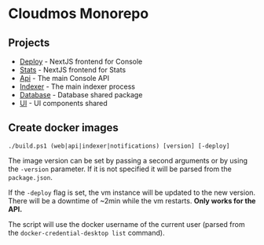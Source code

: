 # Cloudmos Monorepo

## Projects

- [Deploy](/apps/deploy-web/README.md) - NextJS frontend for Console
- [Stats](/apps/stats-web/README.md) - NextJS frontend for Stats
- [Api](/apps/api/README.md) - The main Console API
- [Indexer](/apps/indexer/README.md) - The main indexer process
- [Database](/packages/database/) - Database shared package
- [UI](/packages/ui/) - UI components shared

## Create docker images

`./build.ps1 (web|api|indexer|notifications) [version] [-deploy]`

The image version can be set by passing a second arguments or by using the `-version` parameter. If it is not specified it will be parsed from the `package.json`.

If the `-deploy` flag is set, the vm instance will be updated to the new version. There will be a downtime of ~2min while the vm restarts. **Only works for the API.**

The script will use the docker username of the current user (parsed from the `docker-credential-desktop list` command).
